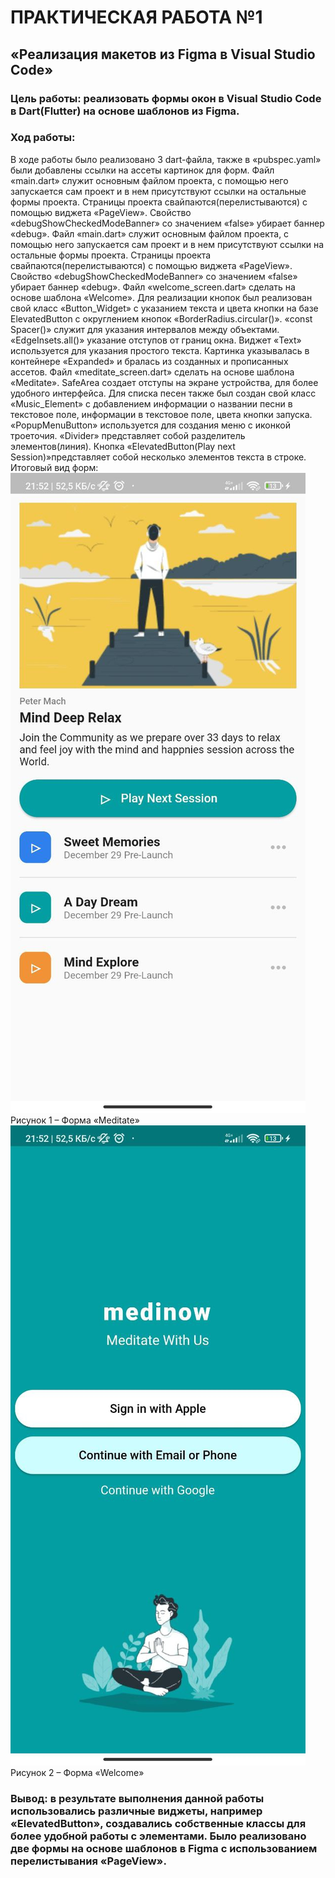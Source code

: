 # ПРАКТИЧЕСКАЯ РАБОТА №1
## «Реализация макетов из Figma в Visual Studio Code»
### Цель работы: реализовать формы окон в Visual Studio Code в Dart(Flutter) на основе шаблонов из Figma.
### Ход работы:
В ходе работы было реализовано 3 dart-файла, также в «pubspec.yaml» были добавлены ссылки на ассеты картинок для форм.
Файл «main.dart» служит основным файлом проекта, с помощью него запускается сам проект и в нем присутствуют ссылки на остальные формы проекта. Страницы проекта свайпаются(перелистываются) с помощью виджета «PageView». Свойство «debugShowCheckedModeBanner» со значением «false» убирает баннер «debug».
Файл «main.dart» служит основным файлом проекта, с помощью него запускается сам проект и в нем присутствуют ссылки на остальные формы проекта. Страницы проекта свайпаются(перелистываются) с помощью виджета «PageView». Свойство «debugShowCheckedModeBanner» со значением «false» убирает баннер «debug».
Файл «welcome_screen.dart» сделать на основе шаблона «Welcome». Для реализации кнопок был реализован свой класс «Button_Widget» с указанием текста и цвета кнопки на базе ElevatedButton с округлением кнопок «BorderRadius.circular()». «const Spacer()» служит для указания интервалов между объектами. «EdgeInsets.all()» указание отступов от границ окна. Виджет «Text» используется для указания простого текста. Картинка указывалась в контейнере «Expanded» и бралась из созданных и прописанных ассетов.
Файл «meditate_screen.dart» сделать на основе шаблона «Meditate». SafeArea создает отступы на экране устройства, для более удобного интерфейса. Для списка песен также был создан свой класс «Music_Element» с добавлением информации о названии песни в текстовое поле, информации в текстовое поле, цвета кнопки запуска. «PopupMenuButton» используется для создания меню с иконкой троеточия. «Divider» представляет собой разделитель элементов(линия). Кнопка «ElevatedButton(Play next Session)»представляет собой несколько элементов текста в строке.
Итоговый вид форм:
![Meditate image](https://github.com/ShErBaKoVaMaRiA/Flutter_Dart_Projects/blob/PR_1/pr_flutter_1/assets/screenshot/meditate.jpeg)
Рисунок 1 – Форма «Meditate»
![Welcome image](https://github.com/ShErBaKoVaMaRiA/Flutter_Dart_Projects/blob/PR_1/pr_flutter_1/assets/screenshot/welcome.jpeg)
Рисунок 2 – Форма «Welcome»
### Вывод: в результате выполнения данной работы использовались различные виджеты, например «ElevatedButton», создавались собственные классы для более удобной работы с элементами. Было реализовано две формы на основе шаблонов в Figma с использованием перелистывания «PageView».

